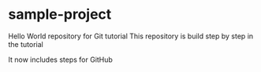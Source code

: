 # sample-project
Hello World repository for Git tutorial
This repository is build step by step in the tutorial

It now includes steps for GitHub